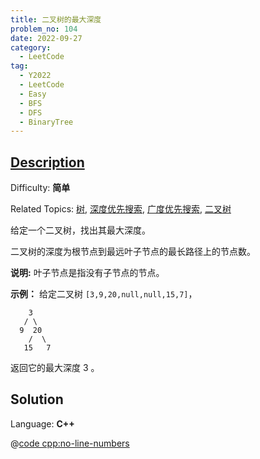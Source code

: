 ```yaml
---
title: 二叉树的最大深度
problem_no: 104
date: 2022-09-27
category:
  - LeetCode
tag:
  - Y2022
  - LeetCode
  - Easy
  - BFS
  - DFS
  - BinaryTree
---
```


## [Description](https://leetcode.cn/problems/maximum-depth-of-binary-tree/)

Difficulty: **简单**

Related Topics: [树](https://leetcode.cn/tag/tree/), [深度优先搜索](https://leetcode.cn/tag/depth-first-search/), [广度优先搜索](https://leetcode.cn/tag/breadth-first-search/), [二叉树](https://leetcode.cn/tag/binary-tree/)


给定一个二叉树，找出其最大深度。

二叉树的深度为根节点到最远叶子节点的最长路径上的节点数。

**说明:** 叶子节点是指没有子节点的节点。

**示例：**
给定二叉树 `[3,9,20,null,null,15,7]`，

```
    3
   / \
  9  20
    /  \
   15   7
```

返回它的最大深度 3 。


## Solution

Language: **C++**

@[code cpp:no-line-numbers](../_codes/algorithm/code/leet-code/104-main.cpp)

